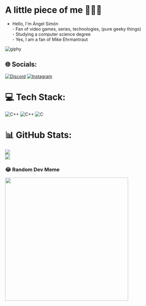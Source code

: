 #  A little piece of me 🪽💀🪽
- Hello, I'm Ángel Simón<br>- Fan of video games, series, technologies, (pure geeky things)<br>- Studying a computer science degree<br>- Yes, I am a fan of Mike Ehrmantraut

![giphy](https://github.com/AngelSimonEhrmantraut/AngelSimonEhrmantraut/assets/150489453/20a46cfc-5025-4a3b-a808-a83938c2d912)

## 🌐 Socials:
[![Discord](https://img.shields.io/badge/Discord-%237289DA.svg?logo=discord&logoColor=white)](https://discord.gg/angelhrmantraut) [![Instagram](https://img.shields.io/badge/Instagram-%23E4405F.svg?logo=Instagram&logoColor=white)](https://instagram.com/is_angel_sm) 

# 💻 Tech Stack:
![C++](https://img.shields.io/badge/c++-%2300599C.svg?style=for-the-badge&logo=c%2B%2B&logoColor=white) ![C++](https://img.shields.io/badge/c++-%2300599C.svg?style=for-the-badge&logo=c%2B%2B&logoColor=white) ![C](https://img.shields.io/badge/c-%2300599C.svg?style=for-the-badge&logo=c&logoColor=white)
# 📊 GitHub Stats:
![](https://github-readme-stats.vercel.app/api?username=AngelSimonEhrmantraut&theme=gotham&hide_border=true&include_all_commits=true&count_private=false)<br/>
![](https://github-readme-streak-stats.herokuapp.com/?user=AngelSimonEhrmantraut&theme=gotham&hide_border=true)<br/>


### 😂 Random Dev Meme
<img src='https://randommeme-five.vercel.app/' style="height: 400px;"/>

<!-- Proudly created with GPRM ( https://gprm.itsvg.in ) -->

<!---
AngelSimonEhrmantraut/AngelSimonEhrmantraut is a ✨ special ✨ repository because its `README.md` (this file) appears on your GitHub profile.
You can click the Preview link to take a look at your changes.
--->
